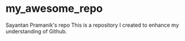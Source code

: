 # my_awesome_repo
Sayantan Pramanik's repo
This is a repository I created to enhance my understanding of Github.
